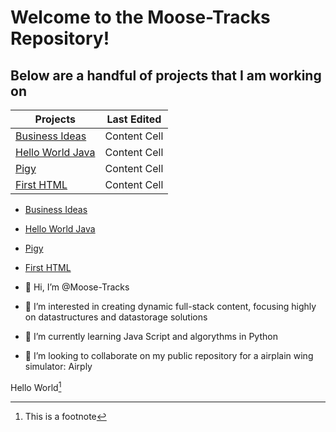 # Welcome to the Moose-Tracks Repository!
## Below are a handful of projects that I am working on

| Projects  | Last Edited |
| ------------- | ------------- |
| [Business Ideas](https://github.com/Moose-Tracks/BusinessIdeas/)  | Content Cell  |
| [Hello World Java](https://github.com/Moose-Tracks/HelloWorldJava/)  | Content Cell  |
| [Pigy](https://github.com/Moose-Tracks/Pigy/)  | Content Cell  |
| [First HTML](https://github.com/Moose-Tracks/huntersHTML/)  | Content Cell  |

- [Business Ideas](https://github.com/Moose-Tracks/BusinessIdeas/)
- [Hello World Java](https://github.com/Moose-Tracks/HelloWorldJava/)
- [Pigy](https://github.com/Moose-Tracks/Pigy/)
- [First HTML](https://github.com/Moose-Tracks/huntersHTML/)


- 👋 Hi, I’m @Moose-Tracks
- 👀 I’m interested in creating dynamic full-stack content, focusing highly on datastructures and datastorage solutions
- 🌱 I’m currently learning Java Script and algorythms in Python
- 💞️ I’m looking to collaborate on my public repository for a airplain wing simulator: Airply

<!---
Moose-Tracks/Moose-Tracks is a ✨ special ✨ repository because its `README.md` (this file) appears on your GitHub profile.
You can click the Preview link to take a look at your changes.
--->

Hello World[^1]

[^1]: This is a footnote

